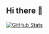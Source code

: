 ## Hi there 👋
[![GitHub Stats](https://readme-stats-navratilmartin.vercel.app/api?username=navratilmartin&show_icons=true&count_private=true)](https://github.com/navratilmartin)
